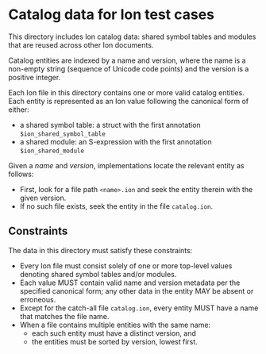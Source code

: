 # Catalog data for Ion test cases

This directory includes Ion catalog data: shared symbol tables and modules that
are reused across other Ion documents.

Catalog entities are indexed by a name and version, where the name is a non-empty
string (sequence of Unicode code points) and the version is a positive integer.

Each Ion file in this directory contains one or more valid catalog entities.
Each entity is represented as an Ion value following the canonical form of
either:
  * a shared symbol table: a struct with the first annotation 
    `$ion_shared_symbol_table`
  * a shared module: an S-expression with the first annotation 
    `$ion_shared_module`

Given a _name_ and _version_, implementations locate the relevant entity as 
follows:

  * First, look for a file path `<name>.ion` and seek the entity therein with
    the given version.
  * If no such file exists, seek the entity in the file `catalog.ion`. 


## Constraints

The data in this directory must satisfy these constraints:

  * Every Ion file must consist solely of one or more top-level values denoting 
    shared symbol tables and/or modules.
  * Each value MUST contain valid name and version metadata per the specified 
    canonical form; any other data in the entity MAY be absent or erroneous.   
  * Except for the catch-all file `catalog.ion`, every entity MUST have a name
    that matches the file name.
  * When a file contains multiple entities with the same name:
    * each such entity must have a distinct version, and
    * the entities must be sorted by version, lowest first.
